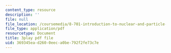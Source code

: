 ```yaml
---
content_type: resource
description: ''
file: null
file_location: /coursemedia/8-701-introduction-to-nuclear-and-particle-physics-fall-2020/369345ead2600eeca0be792f2fe73c7e_1jf3xnhKVh4.pdf
file_type: application/pdf
resourcetype: Document
title: 3play pdf file
uid: 369345ea-d260-0eec-a0be-792f2fe73c7e
---
```

